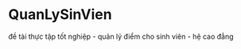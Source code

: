 QuanLySinVien
=============

đề tài thực tập tốt nghiệp  - quản lý điểm cho sinh viên - hệ cao đẳng

